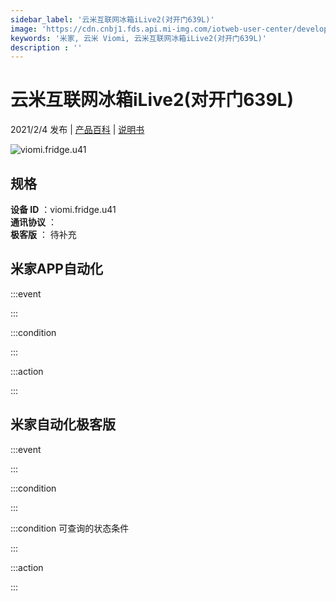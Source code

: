 ```yaml
---
sidebar_label: '云米互联网冰箱iLive2(对开门639L)'
image: 'https://cdn.cnbj1.fds.api.mi-img.com/iotweb-user-center/developer_1679048994774tuiA0cue.png?GalaxyAccessKeyId=AKVGLQWBOVIRQ3XLEW&Expires=9223372036854775807&Signature=ShCBIsNWrhTB3ELD6bUfMcULByo='
keywords: '米家, 云米 Viomi, 云米互联网冰箱iLive2(对开门639L)'
description : ''
---
```

# 云米互联网冰箱iLive2(对开门639L)

2021/2/4 发布 | [产品百科](https://home.mi.com/webapp/content/baike/product/index.html?model=viomi.fridge.u41/) | [说明书](https://home.mi.com/views/introduction.html?model=viomi.fridge.u41&region=cn)

![viomi.fridge.u41](https://cdn.cnbj1.fds.api.mi-img.com/iotweb-user-center/developer_1679048994774tuiA0cue.png?GalaxyAccessKeyId=AKVGLQWBOVIRQ3XLEW&Expires=9223372036854775807&Signature=ShCBIsNWrhTB3ELD6bUfMcULByo=)

## 规格  
> 
**设备 ID** ：viomi.fridge.u41  
**通讯协议** ：  
**极客版**  ： 待补充 


## 米家APP自动化  

:::event  

:::

:::condition  

:::

:::action   

:::

## 米家自动化极客版  

:::event  

:::

:::condition  

:::

:::condition 可查询的状态条件  

:::

:::action  

:::

        
